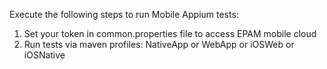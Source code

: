 Execute the following steps to run Mobile Appium tests:
1. Set your token in common.properties file to access EPAM mobile cloud
2. Run tests via maven profiles: NativeApp or WebApp or iOSWeb or iOSNative